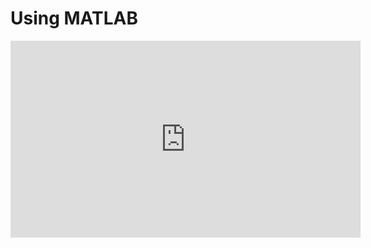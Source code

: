 # Using MATLAB

<iframe width="560" height="315" src="https://www.youtube.com/embed/QfmN_jH1HdE?si=u8PGKdfFVj9S8uDd" title="YouTube video player" frameborder="0" allow="accelerometer; autoplay; clipboard-write; encrypted-media; gyroscope; picture-in-picture; web-share" referrerpolicy="strict-origin-when-cross-origin" allowfullscreen></iframe>
